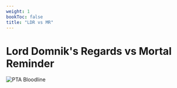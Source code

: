 ```yaml
---
weight: 1
bookToc: false
title: "LDR vs MR"
---
```

# Lord Domnik's Regards vs Mortal Reminder

![PTA Bloodline](/mf/builds/mfgreviouswounds.drawio.svg)
